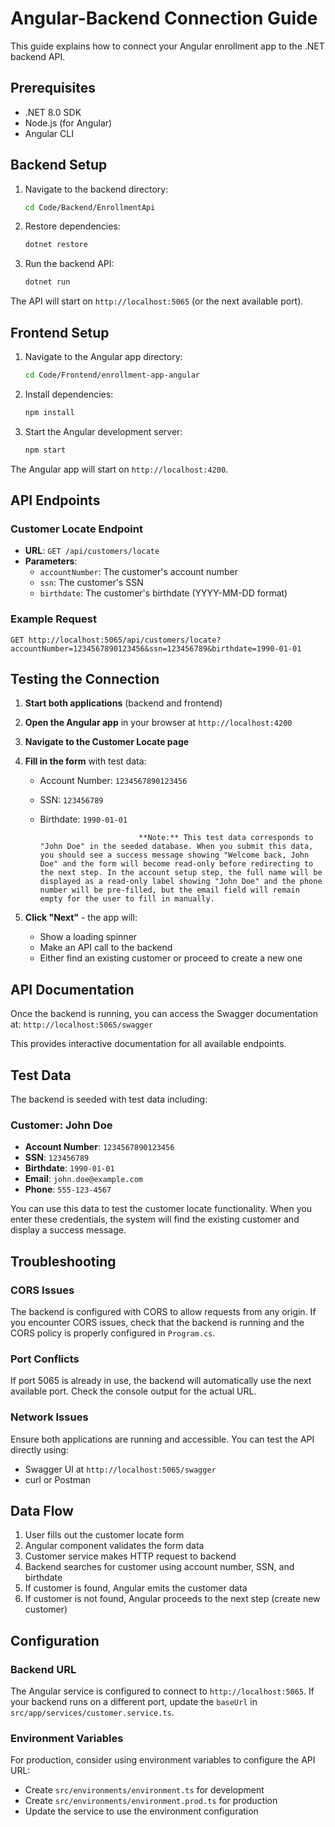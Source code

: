 # Angular-Backend Connection Guide

This guide explains how to connect your Angular enrollment app to the .NET backend API.

## Prerequisites

- .NET 8.0 SDK
- Node.js (for Angular)
- Angular CLI

## Backend Setup

1. Navigate to the backend directory:
   ```bash
   cd Code/Backend/EnrollmentApi
   ```

2. Restore dependencies:
   ```bash
   dotnet restore
   ```

3. Run the backend API:
   ```bash
   dotnet run
   ```

The API will start on `http://localhost:5065` (or the next available port).

## Frontend Setup

1. Navigate to the Angular app directory:
   ```bash
   cd Code/Frontend/enrollment-app-angular
   ```

2. Install dependencies:
   ```bash
   npm install
   ```

3. Start the Angular development server:
   ```bash
   npm start
   ```

The Angular app will start on `http://localhost:4200`.

## API Endpoints

### Customer Locate Endpoint
- **URL**: `GET /api/customers/locate`
- **Parameters**:
  - `accountNumber`: The customer's account number
  - `ssn`: The customer's SSN
  - `birthdate`: The customer's birthdate (YYYY-MM-DD format)

### Example Request
```
GET http://localhost:5065/api/customers/locate?accountNumber=1234567890123456&ssn=123456789&birthdate=1990-01-01
```

## Testing the Connection

1. **Start both applications** (backend and frontend)

2. **Open the Angular app** in your browser at `http://localhost:4200`

3. **Navigate to the Customer Locate page**

4. **Fill in the form** with test data:
   - Account Number: `1234567890123456`
   - SSN: `123456789`
   - Birthdate: `1990-01-01`

                               **Note:** This test data corresponds to "John Doe" in the seeded database. When you submit this data, you should see a success message showing "Welcome back, John Doe" and the form will become read-only before redirecting to the next step. In the account setup step, the full name will be displayed as a read-only label showing "John Doe" and the phone number will be pre-filled, but the email field will remain empty for the user to fill in manually.

5. **Click "Next"** - the app will:
   - Show a loading spinner
   - Make an API call to the backend
   - Either find an existing customer or proceed to create a new one

## API Documentation

Once the backend is running, you can access the Swagger documentation at:
`http://localhost:5065/swagger`

This provides interactive documentation for all available endpoints.

## Test Data

The backend is seeded with test data including:

### Customer: John Doe
- **Account Number**: `1234567890123456`
- **SSN**: `123456789`
- **Birthdate**: `1990-01-01`
- **Email**: `john.doe@example.com`
- **Phone**: `555-123-4567`

You can use this data to test the customer locate functionality. When you enter these credentials, the system will find the existing customer and display a success message.

## Troubleshooting

### CORS Issues
The backend is configured with CORS to allow requests from any origin. If you encounter CORS issues, check that the backend is running and the CORS policy is properly configured in `Program.cs`.

### Port Conflicts
If port 5065 is already in use, the backend will automatically use the next available port. Check the console output for the actual URL.

### Network Issues
Ensure both applications are running and accessible. You can test the API directly using:
- Swagger UI at `http://localhost:5065/swagger`
- curl or Postman

## Data Flow

1. User fills out the customer locate form
2. Angular component validates the form data
3. Customer service makes HTTP request to backend
4. Backend searches for customer using account number, SSN, and birthdate
5. If customer is found, Angular emits the customer data
6. If customer is not found, Angular proceeds to the next step (create new customer)

## Configuration

### Backend URL
The Angular service is configured to connect to `http://localhost:5065`. If your backend runs on a different port, update the `baseUrl` in `src/app/services/customer.service.ts`.

### Environment Variables
For production, consider using environment variables to configure the API URL:
- Create `src/environments/environment.ts` for development
- Create `src/environments/environment.prod.ts` for production
- Update the service to use the environment configuration
